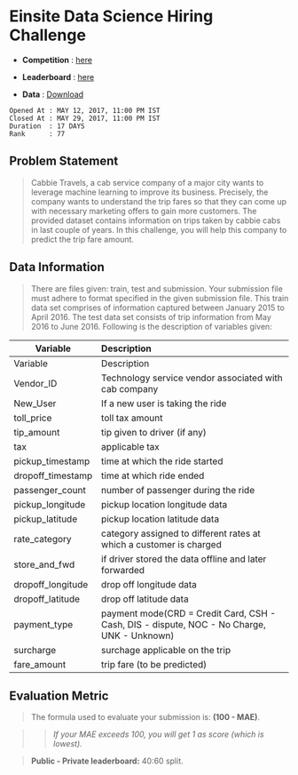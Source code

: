 # Einsite Data Science Hiring Challenge
- **Competition** : [here](https://www.hackerearth.com/challenge/hiring/einsite-data-science-hiring-challenge/)

- **Leaderboard** : [here](https://www.hackerearth.com/challenge/hiring/einsite-data-science-hiring-challenge/leaderboard/)

- **Data**        : [Download](https://s3-ap-southeast-1.amazonaws.com/he-public-data/cabbie_datafa2fec8.zip)

```
Opened At : MAY 12, 2017, 11:00 PM IST
Closed At : MAY 29, 2017, 11:00 PM IST
Duration  : 17 DAYS
Rank      : 77
```

## Problem Statement
> Cabbie Travels, a cab service company of a major city wants to leverage machine learning to improve its business. Precisely, the company wants to understand the trip fares so that they can come up with necessary marketing offers to gain more customers. The provided dataset contains information on trips taken by cabbie cabs in last couple of years. In this challenge, you will help this company to predict the trip fare amount.

## Data Information
> There are files given: train, test and submission. Your submission file must adhere to format specified in the given submission file. This train data set comprises of information captured between January 2015 to April 2016. The test data set consists of trip information from May 2016 to June 2016. Following is the description of variables given:

|Variable|Description|
| ------------- |:-------------|
|Variable|Description|
|Vendor_ID|Technology service vendor associated with cab company|
|New_User|If a new user is taking the ride|
|toll_price|toll tax amount|
|tip_amount|tip given to driver (if any)|
|tax|applicable		tax
|pickup_timestamp|time at which the ride started|
|dropoff_timestamp|time at which ride ended|
|passenger_count|number of passenger during the ride|
|pickup_longitude|pickup location longitude data|
|pickup_latitude|pickup location latitude data|
|rate_category|category assigned to different rates at which a customer is charged|
|store_and_fwd|if driver stored the data offline and later forwarded|
|dropoff_longitude|drop off longitude data|
|dropoff_latitude|drop off latitude data|
|payment_type|payment mode(CRD = Credit Card, CSH - Cash, DIS - dispute, NOC - No Charge, UNK - Unknown)|
|surcharge|surchage applicable on the trip|
|fare_amount|trip fare (to be predicted)|

## Evaluation Metric
> The formula used to evaluate your submission is: **(100 - MAE)**.

>> *If your MAE exceeds 100, you will get 1 as score (which is lowest).*

> **Public - Private leaderboard:** 40:60 split.
